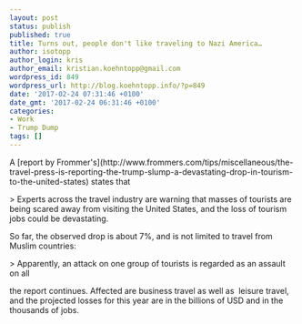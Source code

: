 ```yaml
---
layout: post
status: publish
published: true
title: Turns out, people don't like traveling to Nazi America…
author: isotopp
author_login: kris
author_email: kristian.koehntopp@gmail.com
wordpress_id: 849
wordpress_url: http://blog.koehntopp.info/?p=849
date: '2017-02-24 07:31:46 +0100'
date_gmt: '2017-02-24 06:31:46 +0100'
categories:
- Work
- Trump Dump
tags: []
---
```

<p>A [report by Frommer's](http://www.frommers.com/tips/miscellaneous/the-travel-press-is-reporting-the-trump-slump-a-devastating-drop-in-tourism-to-the-united-states) states that</p>
<p>> Experts across the travel industry are warning that masses of tourists are being scared away from visiting the United States, and the loss of tourism jobs could be devastating.</p>
<p> So far, the observed drop is about 7%, and is not limited to travel from Muslim countries: </p>
<p>> Apparently, an attack on one group of tourists is regarded as an assault on all</p>
<p> the report continues. Affected are business travel as well as &nbsp;leisure travel, and the projected losses for this year are in the billions of USD and in the thousands of jobs.</p>

